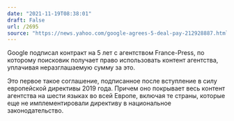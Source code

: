 ```yaml
---
date: "2021-11-19T08:38:01"
draft: False
url: /2695
source: "https://news.yahoo.com/google-agrees-5-deal-pay-212928887.html"
---
```


Google подписал контракт на 5 лет с агентством France-Press, по которому поисковик получает право использовать контент агентства, уплачивая неразглашаемую сумму за это.

Это первое такое соглашение, подписанное после вступление в силу европейской директивы 2019 года. Причем оно покрывает весь контент агентства на шести языках во всей Европе, включая те страны, которые еще не имплементировали директиву в национальное законодательство.

